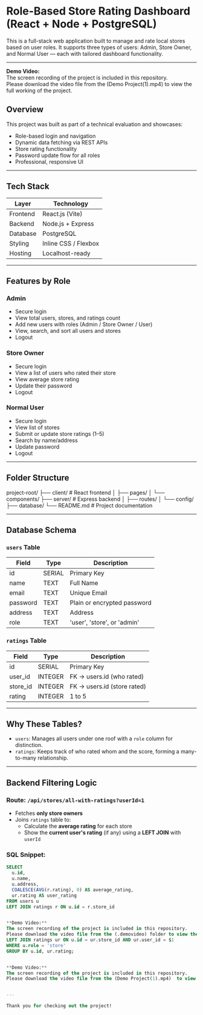 #  Role-Based Store Rating Dashboard (React + Node + PostgreSQL)

This is a full-stack web application built to manage and rate local stores based on user roles. It supports three types of users: Admin, Store Owner, and Normal User — each with tailored dashboard functionality.

---
**Demo Video:**  
The screen recording of the project is included in this repository.  
Please download the video file from the (Demo Project(1).mp4)  to view the full working of the project.


##  Overview

This project was built as part of a technical evaluation and showcases:
- Role-based login and navigation
- Dynamic data fetching via REST APIs
- Store rating functionality
- Password update flow for all roles
- Professional, responsive UI

---

## Tech Stack

| Layer       | Technology           |
|-------------|----------------------|
| Frontend    | React.js (Vite)      |
| Backend     | Node.js + Express    |
| Database    | PostgreSQL           |
| Styling     | Inline CSS / Flexbox |
| Hosting     | Localhost-ready      |

---

##  Features by Role

###  Admin
- Secure login
- View total users, stores, and ratings count
- Add new users with roles (Admin / Store Owner / User)
- View, search, and sort all users and stores
- Logout

###  Store Owner
- Secure login
- View a list of users who rated their store
- View average store rating
- Update their password
- Logout

###  Normal User
- Secure login
- View list of stores
- Submit or update store ratings (1–5)
- Search by name/address
- Update password
- Logout

---

##  Folder Structure

project-root/
├── client/ # React frontend
│ ├── pages/
│ └── components/
├── server/ # Express backend
│ ├── routes/
│ └── config/
├── database/
└── README.md # Project documentation



---

##  Database Schema

###  `users` Table

| Field     | Type     | Description                     |
|-----------|----------|---------------------------------|
| id        | SERIAL   | Primary Key                     |
| name      | TEXT     | Full Name                       |
| email     | TEXT     | Unique Email                    |
| password  | TEXT     | Plain or encrypted password     |
| address   | TEXT     | Address                         |
| role      | TEXT     | 'user', 'store', or 'admin'     |

###  `ratings` Table

| Field     | Type     | Description                     |
|-----------|----------|---------------------------------|
| id        | SERIAL   | Primary Key                     |
| user_id   | INTEGER  | FK → users.id (who rated)       |
| store_id  | INTEGER  | FK → users.id (store rated)     |
| rating    | INTEGER  | 1 to 5                          |

---

##  Why These Tables?

- `users`: Manages all users under one roof with a `role` column for distinction.
- `ratings`: Keeps track of who rated whom and the score, forming a many-to-many relationship.

---

## Backend Filtering Logic

### Route: `/api/stores/all-with-ratings?userId=1`

- Fetches **only store owners**
- Joins `ratings` table to:
  - Calculate the **average rating** for each store
  - Show the **current user's rating** (if any) using a **LEFT JOIN** with `userId`

### SQL Snippet:

```sql
SELECT 
  u.id,
  u.name,
  u.address,
  COALESCE(AVG(r.rating), 0) AS average_rating,
  ur.rating AS user_rating
FROM users u
LEFT JOIN ratings r ON u.id = r.store_id


**Demo Video:**  
The screen recording of the project is included in this repository.  
Please download the video file from the (.demovideo) folder to view the full working of the project.
LEFT JOIN ratings ur ON u.id = ur.store_id AND ur.user_id = $1
WHERE u.role = 'store'
GROUP BY u.id, ur.rating;


**Demo Video:**  
The screen recording of the project is included in this repository.  
Please download the video file from the (Demo Project(1).mp4)  to view the full working of the project.


---

Thank you for checking out the project! 

